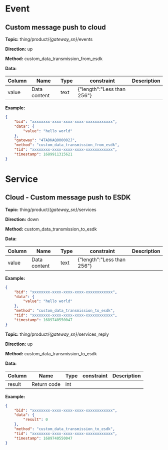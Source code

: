 




 # Event

## Custom message push to cloud
**Topic:** thing/product/*{gateway_sn}*/events

**Direction:** up

**Method:** custom_data_transmission_from_esdk

**Data:** 

|Column|Name|Type|constraint|Description|
|---|---|---|---|---|
|value|Data content|text| {&#34;length&#34;:&#34;Less than 256&#34;} ||


 

**Example:**
```json
{
	"bid": "xxxxxxxx-xxxx-xxxx-xxxx-xxxxxxxxxxxx",
	"data": {
		"value": "hello world"
	},
	"gateway": "4TADKAQ000002J",
	"method": "custom_data_transmission_from_esdk",
	"tid": "xxxxxxxx-xxxx-xxxx-xxxx-xxxxxxxxxxxx",
	"timestamp": 1689911315621
}
```







 # Service

## Cloud - Custom message push to ESDK



**Topic:** thing/product/*{gateway_sn}*/services

**Direction:** down

**Method:** custom_data_transmission_to_esdk

**Data:**

|Column|Name|Type|constraint|Description|
|---|---|---|---|---|
|value|Data content|text| {&#34;length&#34;:&#34;Less than 256&#34;} ||


 

**Example:**
```json
{
	"bid": "xxxxxxxx-xxxx-xxxx-xxxx-xxxxxxxxxxxx",
	"data": {
		"value": "hello world"
	},
	"method": "custom_data_transmission_to_esdk",
	"tid": "xxxxxxxx-xxxx-xxxx-xxxx-xxxxxxxxxxxx",
	"timestamp": 1689740550047
}
```



**Topic:** thing/product/*{gateway_sn}*/services_reply

**Direction:** up

**Method:** custom_data_transmission_to_esdk

**Data:**

|Column|Name|Type|constraint|Description|
|---|---|---|---|---|
|result|Return code|int|  ||


 

**Example:**
```json
{
	"bid": "xxxxxxxx-xxxx-xxxx-xxxx-xxxxxxxxxxxx",
	"data": {
		"result": 0
	},
	"method": "custom_data_transmission_to_esdk",
	"tid": "xxxxxxxx-xxxx-xxxx-xxxx-xxxxxxxxxxxx",
	"timestamp": 1689740550047
}
```






